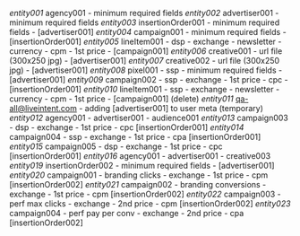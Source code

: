 *entity001* agency001 - minimum required fields
*entity002* advertiser001 - minimum required fields
*entity003* insertionOrder001 - minimum required fields - [advertiser001]
*entity004* campaign001 - minimum required fields - [insertionOrder001]
*entity005* lineItem001 - dsp - exchange - newsletter - currency - cpm - 1st price - [campaign001]
*entity006* creative001 - url file (300x250 jpg) - [advertiser001]
*entity007* creative002  - url file (300x250 jpg) - [advertiser001]
*entity008* pixel001 - ssp - minimum required fields - [advertiser001]
*entity009* campaign002 - ssp - exchange - 1st price - cpc - [insertionOrder001]
*entity010* lineItem001 - ssp - exchange - newsletter - currency - cpm - 1st price - [campaign001] (delete)
*entity011* qa-all@liveintent.com - adding [advertiser001] to user meta (temporary)
*entity012* agency001 - advertiser001 - audience001
*entity013* campaign003 - dsp - exchange - 1st price - cpc [insertionOrder001]
*entity014* campaign004 - ssp - exchange - 1st price - cpa [insertionOrder001]
*entity015* campaign005 - dsp - exchange - 1st price - cpc [insertionOrder001]
*entity016* agency001 - advertiser001 - creative003
*entity019* insertionOrder002 - minimum required fields - [advertiser001]
*entity020* campaign001 - branding clicks - exchange - 1st price - cpm [insertionOrder002]
*entity021* campaign002 - branding conversions - exchange - 1st price - cpm [insertionOrder002]
*entity022* campaign003 - perf max clicks - exchange - 2nd price - cpm [insertionOrder002]
*entity023* campaign004 - perf pay per conv - exchange - 2nd price - cpa [insertionOrder002]
